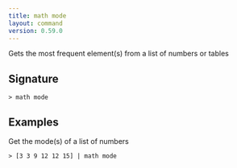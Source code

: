 ```yaml
---
title: math mode
layout: command
version: 0.59.0
---
```


Gets the most frequent element(s) from a list of numbers or tables

## Signature

```> math mode ```

## Examples

Get the mode(s) of a list of numbers
```shell
> [3 3 9 12 12 15] | math mode
```
